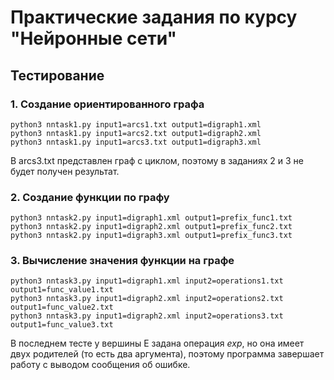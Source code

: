 # Практические задания по курсу "Нейронные сети"
## Тестирование
### 1. Создание ориентированного графа 
```
python3 nntask1.py input1=arcs1.txt output1=digraph1.xml
python3 nntask1.py input1=arcs2.txt output1=digraph2.xml
python3 nntask1.py input1=arcs3.txt output1=digraph3.xml
```
В arcs3.txt представлен граф с циклом, поэтому в заданиях 2 и 3 не будет получен результат.

### 2. Создание функции по графу
```
python3 nntask2.py input1=digraph1.xml output1=prefix_func1.txt
python3 nntask2.py input1=digraph2.xml output1=prefix_func2.txt
python3 nntask2.py input1=digraph3.xml output1=prefix_func3.txt
```

### 3. Вычисление значения функции на графе
```
python3 nntask3.py input1=digraph1.xml input2=operations1.txt output1=func_value1.txt
python3 nntask3.py input1=digraph2.xml input2=operations2.txt output1=func_value2.txt
python3 nntask3.py input1=digraph2.xml input2=operations3.txt output1=func_value3.txt
```
В последнем тесте у вершины E задана операция $exp$, но она имеет двух родителей (то есть два аргумента), 
поэтому программа завершает работу с выводом сообщения об ошибке.
